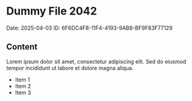 # Dummy File 2042

Date: 2025-04-03
ID: 6F6DC4F8-11F4-4193-9AB8-BF9F83F77129

## Content

Lorem ipsum dolor sit amet, consectetur adipiscing elit.
Sed do eiusmod tempor incididunt ut labore et dolore magna aliqua.

* Item 1
* Item 2
* Item 3

